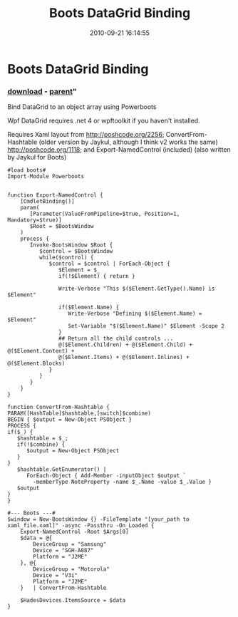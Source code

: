 ﻿---
pid:            2259
parent:         2258
children:       
poster:         foureight84
title:          Boots DataGrid Binding
date:           2010-09-21 16:14:55
format:         posh
---

# Boots DataGrid Binding

### [download](2259.ps1) - [parent](2258.md)"

Bind DataGrid to an object array using Powerboots

Wpf DataGrid requires .net 4 or wpftoolkit if you haven't installed.

Requires Xaml layout from http://poshcode.org/2256; ConvertFrom-Hashtable (older version by Jaykul, although I think v2 works the same) http://poshcode.org/1118; and Export-NamedControl (included) (also written by Jaykul for Boots)

```posh
#load boots#
Import-Module Powerboots


function Export-NamedControl {
	[CmdletBinding()]
	param(
	   [Parameter(ValueFromPipeline=$true, Position=1, Mandatory=$true)]
	   $Root = $BootsWindow
	)
	process {
	   Invoke-BootsWindow $Root { 
		  $control = $BootsWindow 
		  while($control) {
			 $control = $control | ForEach-Object {
				$Element = $_
				if(!$Element) { return }
	   
				Write-Verbose "This $($Element.GetType().Name) is $Element"
	  
				if($Element.Name) {
				   Write-Verbose "Defining $($Element.Name) = $Element"
				   Set-Variable "$($Element.Name)" $Element -Scope 2
				}
				## Return all the child controls ...
				@($Element.Children) + @($Element.Child) + @($Element.Content) + 
				@($Element.Items) + @($Element.Inlines) + @($Element.Blocks)
			 }
		  }
	   }
	}
}

function ConvertFrom-Hashtable {
PARAM([HashTable]$hashtable,[switch]$combine)
BEGIN { $output = New-Object PSObject }
PROCESS {
if($_) { 
   $hashtable = $_;
   if(!$combine) {
      $output = New-Object PSObject
   }
}
   $hashtable.GetEnumerator() | 
      ForEach-Object { Add-Member -inputObject $output `
	  	-memberType NoteProperty -name $_.Name -value $_.Value }
   $output
}
}

#--- Boots ---#
$window = New-BootsWindow {} -FileTemplate "[your_path to xaml_file.xaml]" -async -Passthru -On_Loaded {
    Export-NamedControl -Root $Args[0]
	$data = @{ 
		DeviceGroup = "Samsung" 
		Device = "SGH-A887" 
		Platform = "J2ME" 
	}, @{ 
		DeviceGroup = "Motorola"
		Device = "V3i"
		Platform = "J2ME"
	}   | ConvertFrom-Hashtable
	
	$HadesDevices.ItemsSource = $data
}
```
